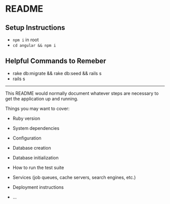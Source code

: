 # README
## Setup Instructions
* ```npm i``` in root
* ```cd angular && npm i```

## Helpful Commands to Remeber
* rake db:migrate && rake db:seed && rails s
* rails s

<hr>

This README would normally document whatever steps are necessary to get the
application up and running.

Things you may want to cover:

* Ruby version

* System dependencies

* Configuration

* Database creation

* Database initialization

* How to run the test suite

* Services (job queues, cache servers, search engines, etc.)

* Deployment instructions

* ...
